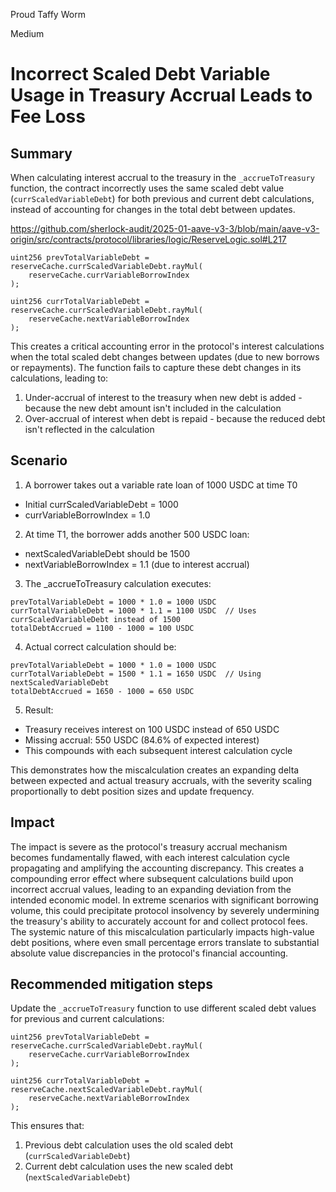 Proud Taffy Worm

Medium

# Incorrect Scaled Debt Variable Usage in Treasury Accrual Leads to Fee Loss

## Summary
When calculating interest accrual to the treasury in the `_accrueToTreasury` function, the contract incorrectly uses the same scaled debt value (`currScaledVariableDebt`) for both previous and current debt calculations, instead of accounting for changes in the total debt between updates.

https://github.com/sherlock-audit/2025-01-aave-v3-3/blob/main/aave-v3-origin/src/contracts/protocol/libraries/logic/ReserveLogic.sol#L217

```solidity
uint256 prevTotalVariableDebt = reserveCache.currScaledVariableDebt.rayMul(
    reserveCache.currVariableBorrowIndex
);

uint256 currTotalVariableDebt = reserveCache.currScaledVariableDebt.rayMul(
    reserveCache.nextVariableBorrowIndex
);
```

This creates a critical accounting error in the protocol's interest calculations when the total scaled debt changes between updates (due to new borrows or repayments). The function fails to capture these debt changes in its calculations, leading to:

1. Under-accrual of interest to the treasury when new debt is added - because the new debt amount isn't included in the calculation
2. Over-accrual of interest when debt is repaid - because the reduced debt isn't reflected in the calculation

## Scenario

1. A borrower takes out a variable rate loan of 1000 USDC at time T0
- Initial currScaledVariableDebt = 1000
- currVariableBorrowIndex = 1.0

2. At time T1, the borrower adds another 500 USDC loan:
- nextScaledVariableDebt should be 1500
- nextVariableBorrowIndex = 1.1 (due to interest accrual)

3. The _accrueToTreasury calculation executes:
```solidity
prevTotalVariableDebt = 1000 * 1.0 = 1000 USDC
currTotalVariableDebt = 1000 * 1.1 = 1100 USDC  // Uses currScaledVariableDebt instead of 1500
totalDebtAccrued = 1100 - 1000 = 100 USDC
```

4. Actual correct calculation should be:
```solidity
prevTotalVariableDebt = 1000 * 1.0 = 1000 USDC
currTotalVariableDebt = 1500 * 1.1 = 1650 USDC  // Using nextScaledVariableDebt
totalDebtAccrued = 1650 - 1000 = 650 USDC
```

5. Result:
- Treasury receives interest on 100 USDC instead of 650 USDC
- Missing accrual: 550 USDC (84.6% of expected interest)
- This compounds with each subsequent interest calculation cycle

This demonstrates how the miscalculation creates an expanding delta between expected and actual treasury accruals, with the severity scaling proportionally to debt position sizes and update frequency.

## Impact

The impact is severe as the protocol's treasury accrual mechanism becomes fundamentally flawed, with each interest calculation cycle propagating and amplifying the accounting discrepancy. This creates a compounding error effect where subsequent calculations build upon incorrect accrual values, leading to an expanding deviation from the intended economic model. In extreme scenarios with significant borrowing volume, this could precipitate protocol insolvency by severely undermining the treasury's ability to accurately account for and collect protocol fees. The systemic nature of this miscalculation particularly impacts high-value debt positions, where even small percentage errors translate to substantial absolute value discrepancies in the protocol's financial accounting.

## Recommended mitigation steps
Update the `_accrueToTreasury` function to use different scaled debt values for previous and current calculations:

```solidity
uint256 prevTotalVariableDebt = reserveCache.currScaledVariableDebt.rayMul(
    reserveCache.currVariableBorrowIndex
);

uint256 currTotalVariableDebt = reserveCache.nextScaledVariableDebt.rayMul(
    reserveCache.nextVariableBorrowIndex
);
```

This ensures that:
1. Previous debt calculation uses the old scaled debt (`currScaledVariableDebt`)
2. Current debt calculation uses the new scaled debt (`nextScaledVariableDebt`)
